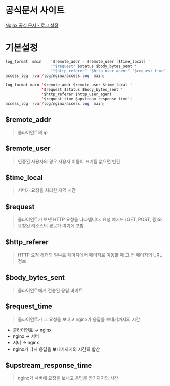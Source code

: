 # 공식문서 사이트

[Nginx 공식 문서 - 로그 설정](https://nginx.org/en/docs/http/ngx_http_log_module.html#example)

# 기본설정

```java
log_format  main    '$remote_addr - $remote_user [$time_local] '
                    '"$request" $status $body_bytes_sent '
                    '"$http_referer" "$http_user_agent" "$request_time"';
access_log  /var/log/nginx/access.log  main;
```

```java
log_format main '$remote_addr $remote_user $time_local '
		        '$request $status $body_bytes_sent '
		        '$http_referer $http_user_agent '
		        '$request_time $upstream_response_time';
access_log  /var/log/nginx/access.log  main;
```

## $remote_addr

> 클라이언트의 ip

## $remote_user

> 인증된 사용자의 경우 사용자 이름이 표기됨 없으면 빈칸

## $time_local

> 서버가 요청을 처리한 지역 시간

## $request

> 클라이언트가 보낸 HTTP 요청을 나타냅니다. 요청 메서드 (GET, POST, 등)와 요청된 리소스의 경로가 여기에 포함

## $http_referer

> HTTP 요청 헤더의 일부로 페이지에서 페이지로 이동할 때 그 전 페이지의 URL 정보

## $**body_bytes_sent**

> 클라이언트에게 전송된 응답 바이트

## $request_time

> 클라이언트가 그 요청을 보내고 nginx가 응답을 보내기까지의 시간

- 클라이언트 → nginx
- nginx → 서버
- 서버 → nginx
- nginx가 다시 응답을 보내기까지의 시간의 합산

## $upstream_response_time

> nginx가 서버에 요청을 보내고 응답을 받기까지의 시간
